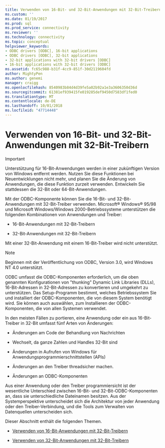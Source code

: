 ```yaml
---
title: Verwenden von 16-Bit- und 32-Bit-Anwendungen mit 32-Bit-Treibern | Microsoft-Dokumentation
ms.custom: ''
ms.date: 01/19/2017
ms.prod: sql
ms.prod_service: connectivity
ms.reviewer: ''
ms.technology: connectivity
ms.topic: conceptual
helpviewer_keywords:
- ODBC drivers [ODBC], 16-bit applications
- ODBC drivers [ODBC], 32-bit applications
- 32-bit applications with 32-bit drivers [ODBC]
- 16-bit applications with 32-bit drivers [ODBC]
ms.assetid: fc65c988-b31f-4cc9-851f-30d2119604fd
author: MightyPen
ms.author: genemi
manager: craigg
ms.openlocfilehash: 8540983b84d4d39fe5a02b92a1e3a3606350d36d
ms.sourcegitcommit: 61381ef939415fe019285def9450d7583df1fed0
ms.translationtype: MT
ms.contentlocale: de-DE
ms.lasthandoff: 10/01/2018
ms.locfileid: "47714448"
---
```

# <a name="using-16-bit-and-32-bit-applications-with-32-bit-drivers"></a>Verwenden von 16-Bit- und 32-Bit-Anwendungen mit 32-Bit-Treibern
> [!IMPORTANT]  
>  Unterstützung für 16-Bit-Anwendungen werden in einer zukünftigen Version von Windows entfernt werden. Nutzen Sie diese Funktionen bei Neuentwicklungen nicht mehr, und planen Sie die Änderung von Anwendungen, die diese Funktion zurzeit verwenden. Entwickeln Sie stattdessen die 32-Bit oder 64-Bit-Anwendungen.  
  
 Mit der ODBC-Komponente können Sie die 16-Bit- und 32-Bit-Anwendungen mit 32-Bit-Treiber verwenden. Microsoft® Windows® 95/98 und Microsoft Windows/Windows 2000-Betriebssysteme unterstützen die folgenden Kombinationen von Anwendungen und Treiber:  
  
-   16-Bit-Anwendungen mit 32-Bit-Treibern  
  
-   32-Bit-Anwendungen mit 32-Bit-Treibern  
  
 Mit einer 32-Bit-Anwendung mit einem 16-Bit-Treiber wird nicht unterstützt.  
  
> [!NOTE]  
>  Beginnen mit der Veröffentlichung von ODBC, Version 3.0, wird Windows NT 4.0 unterstützt.  
  
 ODBC umfasst die ODBC-Komponenten erforderlich, um die oben genannten Konfigurationen von "thunking" Dynamic Link Libraries (DLLs), 16-Bit-Adressen in 32-Bit-Adressen zu konvertieren und umgekehrt zu unterstützen. Das Setup-Programm bestimmt, welches Betriebssystem Sie und installiert der ODBC-Komponenten, die von diesem System benötigt wird. Sie können auch auswählen, zum Installieren der ODBC-Komponenten, die von allen Systemen verwendet.  
  
 In den meisten Fällen zu portieren, eine Anwendung oder ein aus 16-Bit-Treiber in 32-Bit umfasst fünf Arten von Änderungen:  
  
-   Änderungen am Code der Behandlung von Nachrichten  
  
-   Wechselt, da ganze Zahlen und Handles 32-Bit sind  
  
-   Änderungen in Aufrufen von Windows für Anwendungsprogrammierschnittstellen (APIs)  
  
-   Änderungen an den Treiber threadsicher machen.  
  
-   Änderungen an ODBC-Komponenten  
  
 Aus einer Anwendung oder den Treiber programmiersicht ist der wesentliche Unterschied zwischen 16-Bit- und 32-Bit-ODBC-Komponenten an, dass sie unterschiedliche Dateinamen besitzen. Aus der Systemperspektive unterscheidet sich die Architektur von jeder Anwendung oder den Treiber-Verbindung, und die Tools zum Verwalten von Datenquellen unterscheiden sich.  
  
 Dieser Abschnitt enthält die folgenden Themen.  
  
-   [Verwenden von 16-Bit-Anwendungen mit 32-Bit-Treibern](../../odbc/microsoft/using-16-bit-applications-with-32-bit-drivers.md)  
  
-   [Verwenden von 32-Bit-Anwendungen mit 32-Bit-Treibern](../../odbc/microsoft/using-32-bit-applications-with-32-bit-drivers.md)
